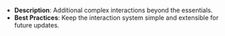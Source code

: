 - **Description**: Additional complex interactions beyond the essentials.
- **Best Practices**: Keep the interaction system simple and extensible for future updates.